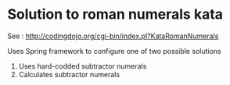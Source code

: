 # Solution to roman numerals kata 
See : http://codingdojo.org/cgi-bin/index.pl?KataRomanNumerals

Uses Spring framework to configure one of two possible solutions
1. Uses hard-codded subtractor numerals
2. Calculates subtractor numerals


